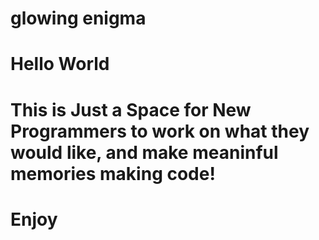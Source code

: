 # glowing enigma
# Hello World
# This is Just a Space for New Programmers to work on what they would like, and make meaninful memories making code!
# Enjoy
